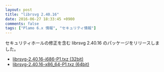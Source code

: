 ```yaml
---
layout: post
title: "librsvg 2.40.16"
date: 2016-06-27 18:33:45 +0900
comments: false
tags: ["Plamo 6.x 情報", "セキュリティ情報"]
---
```

セキュリティホールの修正を含む librsvg 2.40.16 のパッケージをリリースしました。

* [librsvg-2.40.16-i686-P1.txz (32bit)](ftp://plamo.linet.gr.jp/pub/Plamo-6.x/x86/plamo/04_xapps/librsvg-2.40.16-i686-P1.txz)
* [librsvg-2.40.16-x86_64-P1.txz (64bit)](ftp://plamo.linet.gr.jp/pub/Plamo-6.x/x86_64/plamo/04_xapps/librsvg-2.40.16-x86_64-P1.txz)